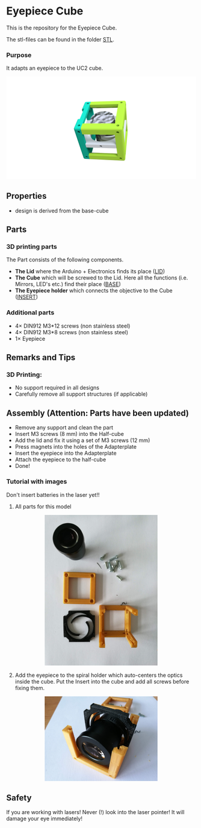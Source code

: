 # Eyepiece Cube
This is the repository for the Eyepiece Cube.

The stl-files can be found in the folder [STL](./STL).

### Purpose
It adapts an eyepiece to the UC2 cube.

<p align="center">
<img src="./IMAGES/Assembly_Cube_Eyepiece_v2.png" width="1000">
</p>


## Properties
* design is derived from the base-cube

## Parts

### 3D printing parts
The Part consists of the following components.

* **The Lid** where the Arduino + Electronics finds its place ([LID](./STL/10_Lid_1x1_v2.stl))
* **The Cube** which will be screwed to the Lid. Here all the functions (i.e. Mirrors, LED's etc.) find their place ([BASE](./STL/10_Cube_1x1_v2.stl))
* **The Eyepiece holder** which connects the objective to the Cube ([INSERT](./STL/20_Cube_Insert_Holder-okular_v2.stl))

### Additional parts
* 4× DIN912 M3*12 screws (non stainless steel)
* 4× DIN912 M3*8 screws (non stainless steel)
* 1× Eyepiece



## Remarks and Tips
### 3D Printing:
* No support required in all designs
* Carefully remove all support structures (if applicable)

## Assembly (Attention: Parts have been updated)
* Remove any support and clean the part
* Insert M3 screws (8 mm) into the Half-cube
* Add the lid and fix it using a set of M3 screws (12 mm)
* Press magnets into the holes of the Adapterplate
* Insert the eyepiece into the Adapterplate
* Attach the eyepiece to the half-cube
* Done!

### Tutorial with images
Don't insert batteries in the laser yet!!

1. All parts for this model
<p align="center">
<img src="./IMAGES/CUBE_EYEPIECE_0.jpg" width="300">
</p>

2. Add the eyepiece to the spiral holder which auto-centers the optics inside the cube. Put the Insert into the cube and add all screws before fixing them.
<p align="center">
<img src="./IMAGES/CUBE_EYEPIECE_1.jpg" width="300">
</p>

## Safety
If you are working with lasers! Never (!) look into the laser pointer! It will damage your eye immediately!
